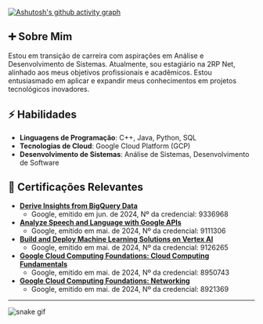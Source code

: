 [![Ashutosh's github activity graph](https://github-readme-activity-graph.vercel.app/graph?username=ricardofsilva7&theme=tokyo-night)](https://github.com/ashutosh00710/github-readme-activity-graph)

## ➕ Sobre Mim
Estou em transição de carreira com aspirações em Análise e Desenvolvimento de Sistemas. Atualmente, sou estagiário na 2RP Net, alinhado aos meus objetivos profissionais e acadêmicos. Estou entusiasmado em aplicar e expandir meus conhecimentos em projetos tecnológicos inovadores.

## ⚡ Habilidades 
- **Linguagens de Programação**: C++, Java, Python, SQL
- **Tecnologias de Cloud**: Google Cloud Platform (GCP)
- **Desenvolvimento de Sistemas**: Análise de Sistemas, Desenvolvimento de Software


## 🧱 Certificações Relevantes
- **[Derive Insights from BigQuery Data](https://www.cloudskillsboost.google/public_profiles/996b9a65-8fce-4d88-831c-8de964b4b4f0/badges/9336968)**
  - Google, emitido em jun. de 2024, Nº da credencial: 9336968
- **[Analyze Speech and Language with Google APIs](https://www.cloudskillsboost.google/public_profiles/996b9a65-8fce-4d88-831c-8de964b4b4f0/badges/9111306)**
  - Google, emitido em mai. de 2024, Nº da credencial: 9111306
- **[Build and Deploy Machine Learning Solutions on Vertex AI](https://www.cloudskillsboost.google/public_profiles/996b9a65-8fce-4d88-831c-8de964b4b4f0/badges/9126265)**
  - Google, emitido em mai. de 2024, Nº da credencial: 9126265
- **[Google Cloud Computing Foundations: Cloud Computing Fundamentals](https://www.cloudskillsboost.google/public_profiles/996b9a65-8fce-4d88-831c-8de964b4b4f0/badges/8950743)**
  - Google, emitido em mai. de 2024, Nº da credencial: 8950743
- **[Google Cloud Computing Foundations: Networking](https://www.cloudskillsboost.google/public_profiles/996b9a65-8fce-4d88-831c-8de964b4b4f0/badges/8921369)**
  - Google, emitido em mai. de 2024, Nº da credencial: 8921369
***

![snake gif](https://github.com/ricardofsilva7/ricardofsilva/blob/output/github-contribution-grid-snake.svg)
            
            
